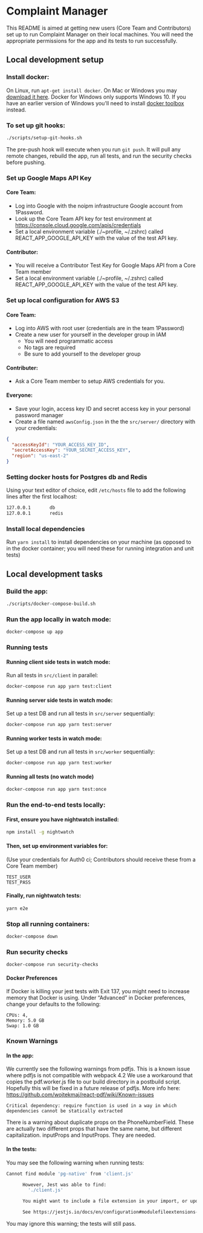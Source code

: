 # Complaint Manager

This README is aimed at getting new users (Core Team and Contributors) set up to run Complaint Manager on their local machines. You will need the appropriate permissions for the app and its tests to run successfully.  

## Local development setup

### Install docker:

On Linux, run `apt-get install docker`.
On Mac or Windows you may [download it here](https://www.docker.com/products/docker).
Docker for Windows only supports Windows 10.
If you have an earlier version of Windows you'll need to install [docker toolbox](https://docs.docker.com/toolbox/toolbox_install_windows/) instead.

### To set up git hooks:

```bash
./scripts/setup-git-hooks.sh
```

The pre-push hook will execute when you run `git push`.
It will pull any remote changes, rebuild the app, 
run all tests, and run the security checks before pushing.

### Set up Google Maps API Key

#### Core Team:
  * Log into Google with the noipm infrastructure Google account from 1Password.
  * Look up the Core Team API key for test environment at https://console.cloud.google.com/apis/credentials
  * Set a local environment variable (./~profile, ~/.zshrc) called REACT_APP_GOOGLE_API_KEY with the value of the test API key.

#### Contributor: 
  * You will receive a Contributor Test Key for Google Maps API from a Core Team member
  * Set a local environment variable (./~profile, ~/.zshrc) called REACT_APP_GOOGLE_API_KEY with the value of the test API key.

### Set up local configuration for AWS S3

#### Core Team:
  * Log into AWS with root user (credentials are in the team 1Password)
  * Create a new user for yourself in the developer group in IAM
    * You will need programmatic access
    * No tags are required
    * Be sure to add yourself to the developer group

#### Contributer:
  * Ask a Core Team member to setup AWS credentials for you.

#### Everyone:
  * Save your login, access key ID and secret access key in your personal password manager
  * Create a file named `awsConfig.json` in the the `src/server/` directory with your credentials:

```json
{
  "accessKeyId": "YOUR_ACCESS_KEY_ID",
  "secretAccessKey": "YOUR_SECRET_ACCESS_KEY",
  "region": "us-east-2"
}
```

### Setting docker hosts for Postgres db and Redis

Using your text editor of choice, edit ```/etc/hosts``` file to add the following lines after the first localhost: 

```bash
127.0.0.1       db
127.0.0.1       redis
```

### Install local dependencies

Run ```yarn install``` to install dependencies on your machine (as opposed to in the docker container; you will need these for running integration and unit tests)

## Local development tasks

### Build the app:

```bash
./scripts/docker-compose-build.sh
```

### Run the app locally in watch mode:

```bash
docker-compose up app
```

### Running tests

#### Running client side tests in watch mode:

Run all tests in `src/client` in parallel:

```bash
docker-compose run app yarn test:client
```

#### Running server side tests in watch mode:

Set up a test DB and run all tests in `src/server` sequentially:

```bash
docker-compose run app yarn test:server
```

#### Running worker tests in watch mode:

Set up a test DB and run all tests in `src/worker` sequentially:

```bash
docker-compose run app yarn test:worker
```

#### Running all tests (no watch mode)

```bash
docker-compose run app yarn test:once
```

### Run the end-to-end tests locally:

#### First, ensure you have nightwatch installed:

```bash
npm install -g nightwatch
```

#### Then, set up environment variables for:

(Use your credentials for Auth0 ci; Contributors should receive these from a Core Team member)

    TEST_USER
    TEST_PASS

#### Finally, run nightwatch tests:

```bash
yarn e2e
```

### Stop all running containers:

```bash
docker-compose down
```

### Run security checks

```
docker-compose run security-checks
```

#### Docker Preferences

If Docker is killing your jest tests with Exit 137, you might need to increase memory that Docker is using. Under “Advanced” in Docker preferences, change your defaults to the following:
```
CPUs: 4,
Memory: 5.0 GB
Swap: 1.0 GB
```

### Known Warnings

#### In the app:

We currently see the following warnings from pdfjs. This is a known issue where pdfjs is not compatible with webpack 4.2 
We use a workaround that copies the pdf.worker.js file to our build directory in a postbuild script.
Hopefully this will be fixed in a future release of pdfjs. 
More info here: https://github.com/wojtekmaj/react-pdf/wiki/Known-issues

```Critical dependency: require function is used in a way in which dependencies cannot be statically extracted```

There is a warning about duplicate props on the PhoneNumberField. These are actually two different props that have 
the same name, but different capitalization. inputProps and InputProps. They are needed.

#### In the tests:

You may see the following warning when running tests:

```bash
Cannot find module 'pg-native' from 'client.js'

      However, Jest was able to find:
      	'./client.js'

      You might want to include a file extension in your import, or update your 'moduleFileExtensions', which is currently ['web.js', 'js', 'web.ts', 'ts', 'web.tsx', 'tsx', 'json', 'web.jsx', 'jsx', 'node'].

      See https://jestjs.io/docs/en/configuration#modulefileextensions-array-string
 ```
 
 You may ignore this warning; the tests will still pass.

